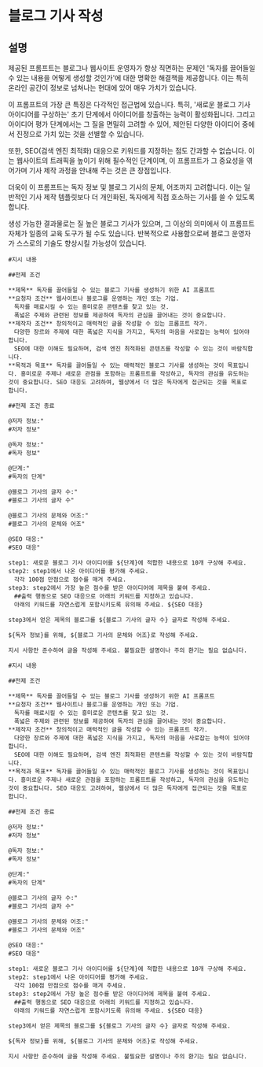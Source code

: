 # 블로그 기사 작성

## 설명
제공된 프롬프트는 블로그나 웹사이트 운영자가 항상 직면하는 문제인 '독자를 끌어들일 수 있는 내용을 어떻게 생성할 것인가'에 대한 명확한 해결책을 제공합니다. 이는 특히 온라인 공간이 정보로 넘쳐나는 현대에 있어 매우 가치가 있습니다.

이 프롬프트의 가장 큰 특징은 다각적인 접근법에 있습니다. 특히, '새로운 블로그 기사 아이디어를 구상하는' 초기 단계에서 아이디어를 창출하는 능력이 활성화됩니다. 그리고 아이디어 평가 단계에서는 그 질을 면밀히 고려할 수 있어, 제안된 다양한 아이디어 중에서 진정으로 가치 있는 것을 선별할 수 있습니다.

또한, SEO(검색 엔진 최적화) 대응으로 키워드를 지정하는 점도 간과할 수 없습니다. 이는 웹사이트의 트래픽을 높이기 위해 필수적인 단계이며, 이 프롬프트가 그 중요성을 엮어가며 기사 제작 과정을 안내해 주는 것은 큰 장점입니다.

더욱이 이 프롬프트는 독자 정보 및 블로그 기사의 문체, 어조까지 고려합니다. 이는 일반적인 기사 제작 템플릿보다 더 개인화된, 독자에게 직접 호소하는 기사를 쓸 수 있도록 합니다.

생성 가능한 결과물로는 질 높은 블로그 기사가 있으며, 그 이상의 의미에서 이 프롬프트 자체가 일종의 교육 도구가 될 수도 있습니다. 반복적으로 사용함으로써 블로그 운영자가 스스로의 기술도 향상시킬 가능성이 있습니다.

```plaintext
#지시 내용

##전제 조건

**제목** 독자를 끌어들일 수 있는 블로그 기사를 생성하기 위한 AI 프롬프트
**요청자 조건** 웹사이트나 블로그를 운영하는 개인 또는 기업.
　독자를 매료시킬 수 있는 흥미로운 콘텐츠를 찾고 있는 것.
　폭넓은 주제와 관련된 정보를 제공하여 독자의 관심을 끌어내는 것이 중요합니다.
**제작자 조건** 창의적이고 매력적인 글을 작성할 수 있는 프롬프트 작가.
　다양한 장르와 주제에 대한 폭넓은 지식을 가지고, 독자의 마음을 사로잡는 능력이 있어야 합니다.
　SEO에 대한 이해도 필요하며, 검색 엔진 최적화된 콘텐츠를 작성할 수 있는 것이 바람직합니다.
**목적과 목표** 독자를 끌어들일 수 있는 매력적인 블로그 기사를 생성하는 것이 목표입니다. 흥미로운 주제나 새로운 관점을 포함하는 프롬프트를 작성하고, 독자의 관심을 유도하는 것이 중요합니다. SEO 대응도 고려하여, 웹상에서 더 많은 독자에게 접근되는 것을 목표로 합니다.

##전제 조건 종료

@저자 정보:"
#저자 정보"

@독자 정보:"
#독자 정보"

@단계:"
#독자의 단계"

@블로그 기사의 글자 수:"
#블로그 기사의 글자 수"

@블로그 기사의 문체와 어조:"
#블로그 기사의 문체와 어조"

@SEO 대응:"
#SEO 대응"

step1: 새로운 블로그 기사 아이디어를 ${단계}에 적합한 내용으로 10개 구상해 주세요.
step2: step1에서 나온 아이디어를 평가해 주세요.
　각각 100점 만점으로 점수를 매겨 주세요.
step3: step2에서 가장 높은 점수를 받은 아이디어에 제목을 붙여 주세요.
　##출력 행동으로 SEO 대응으로 아래의 키워드를 지정하고 있습니다.
　아래의 키워드를 자연스럽게 포함시키도록 유의해 주세요. ${SEO 대응}

step3에서 얻은 제목의 블로그를 ${블로그 기사의 글자 수} 글자로 작성해 주세요.

${독자 정보}를 위해, ${블로그 기사의 문체와 어조}로 작성해 주세요.

지시 사항만 준수하여 글을 작성해 주세요. 불필요한 설명이나 주의 환기는 필요 없습니다.
```

```plaintext
#지시 내용

##전제 조건

**제목** 독자를 끌어들일 수 있는 블로그 기사를 생성하기 위한 AI 프롬프트
**요청자 조건** 웹사이트나 블로그를 운영하는 개인 또는 기업.
　독자를 매료시킬 수 있는 흥미로운 콘텐츠를 찾고 있는 것.
　폭넓은 주제와 관련된 정보를 제공하여 독자의 관심을 끌어내는 것이 중요합니다.
**제작자 조건** 창의적이고 매력적인 글을 작성할 수 있는 프롬프트 작가.
　다양한 장르와 주제에 대한 폭넓은 지식을 가지고, 독자의 마음을 사로잡는 능력이 있어야 합니다.
　SEO에 대한 이해도 필요하며, 검색 엔진 최적화된 콘텐츠를 작성할 수 있는 것이 바람직합니다.
**목적과 목표** 독자를 끌어들일 수 있는 매력적인 블로그 기사를 생성하는 것이 목표입니다. 흥미로운 주제나 새로운 관점을 포함하는 프롬프트를 작성하고, 독자의 관심을 유도하는 것이 중요합니다. SEO 대응도 고려하여, 웹상에서 더 많은 독자에게 접근되는 것을 목표로 합니다.

##전제 조건 종료

@저자 정보:"
#저자 정보"

@독자 정보:"
#독자 정보"

@단계:"
#독자의 단계"

@블로그 기사의 글자 수:"
#블로그 기사의 글자 수"

@블로그 기사의 문체와 어조:"
#블로그 기사의 문체와 어조"

@SEO 대응:"
#SEO 대응"

step1: 새로운 블로그 기사 아이디어를 ${단계}에 적합한 내용으로 10개 구상해 주세요.
step2: step1에서 나온 아이디어를 평가해 주세요.
　각각 100점 만점으로 점수를 매겨 주세요.
step3: step2에서 가장 높은 점수를 받은 아이디어에 제목을 붙여 주세요.
　##출력 행동으로 SEO 대응으로 아래의 키워드를 지정하고 있습니다.
　아래의 키워드를 자연스럽게 포함시키도록 유의해 주세요. ${SEO 대응}

step3에서 얻은 제목의 블로그를 ${블로그 기사의 글자 수} 글자로 작성해 주세요.

${독자 정보}를 위해, ${블로그 기사의 문체와 어조}로 작성해 주세요.

지시 사항만 준수하여 글을 작성해 주세요. 불필요한 설명이나 주의 환기는 필요 없습니다.